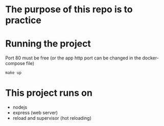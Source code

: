 # The purpose of this repo is to practice

# Running the project
Port 80 must be free (or the app http port can be changed in the docker-compose file)
```
make up
```

# This project runs on
* nodejs
* express (web server)
* reload and supervisor (hot reloading)
